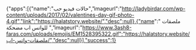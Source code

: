 {"apps":[{"name":"حالات فيديو حب","imageurl":"http://ladybirdar.com/wp-content/uploads/2017/02/valentines-day-gif-photo-4.gif","link":"https://halatstory.website/","desc":null},{"name":" ملصقات للواتس اب مضحكة ","imageurl":"https://www.3ash8-faras.com/uploads/emojis/EM1528395322.gif":"https://halatstory.website/ملصقات-واتس-اب/","desc":null}],"success":1}
